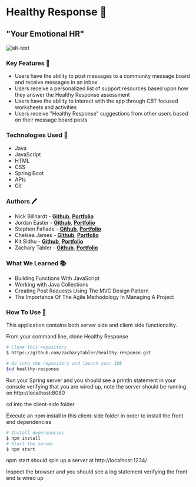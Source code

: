 # Healthy Response 💓
## "Your Emotional HR"

![alt-text](https://i.ibb.co/wC1WN25/healthy-response.gif)

### Key Features 🔑
* Users have the ability to post messages to a community message board and receive messages in an inbox
* Users receive a personalized list of support resources based upon how they answer the Healthy Response assessment
* Users have the ability to interact with the app through CBT focused worksheets and activities
* Users receive "Healthy Response" suggestions from other users based on their message board posts

### Technologies Used 🧰
* Java
* JavaScript
* HTML
* CSS
* Spring Boot
* APIs
* Git

### Authors 🖊️
* Nick Billhardt - **[Github](https://github.com/nbillhardt)**, **[Portfolio](https://nbillhardt.github.io/)**
* Jordan Easter - **[Github](https://github.com/jordaneaster)**, **[Portfolio](https://)**
* Stephen Fafiade - **[Github](https://github.com/sfafiade)**, **[Portfolio](https://sfafiade.github.io/)**
* Chelsea James - **[Github](https://github.com/ChelsMarea1)**, **[Portfolio](https://ChelsMarea1.github.io/)**
* Kit Sidhu - **[Github](https://github.com/kitsi)**, **[Portfolio](https://kitsi.github.io/)**
* Zachary Tabler -  **[Github](https://github.com/zacharytabler)**, **[Portfolio](https://zacharytabler.github.io/)** 

### What We Learned 📚
* Building Functions With JavaScript
* Working with Java Collections
* Creating Post Requests Using The MVC Design Pattern
* The Importance Of The Agile Methodology In Managing A Project

### How To Use 🔧
This application contains both server side and client side functionality.

From your command line, clone Healthy Response
```bash
# Clone this repository
$ https://github.com/zacharytabler/healthy-response.git

# Go into the repository and launch your IDE
$cd healthy-response
```
Run your Spring server and you should see a println statement in your console verifying that you are wired up, note the server should be running on http://localhost:8080

cd into the client-side folder

Execute an npm install in this client-side folder in order to install the front end dependencies

```bash
# Install dependencies
$ npm install
# Start the server
$ npm start
```
npm start should spin up a server at http://localhost:1234/

Inspect the browser and you should see a log statement verifying the front end is wired up